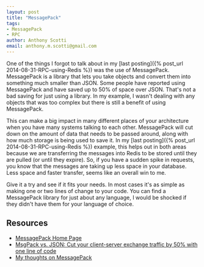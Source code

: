 ```yaml
---
layout: post
title: "MessagePack"
tags:
- MessagePack
- RPC
author: Anthony Scotti
email: anthony.m.scotti@gmail.com
---
```


One of the things I forgot to talk about in my [last posting]({% post_url 2014-08-31-RPC-using-Redis %}) was the use of MessagePack. MessagePack is a library that lets you take objects and convert them into something much smaller than JSON. Some people have reported using MessagePack and have saved up to 50% of space over JSON. That's not a bad saving for just using a library. In my example, I wasn't dealing with any objects that was too complex but there is still a benefit of using MessagePack.

This can make a big impact in many different places of your architecture when you have many systems talking to each other. MessagePack will cut down on the amount of data that needs to be passed around, along with how much storage is being used to save it. In my [last posting]({% post_url 2014-08-31-RPC-using-Redis %}) example, this helps out in both areas because we are transferring the messages into Redis to be stored until they are pulled (or until they expire). So, if you have a sudden spike in requests, you know that the messages are taking up less space in your database. Less space and faster transfer, seems like an overall win to me.

Give it a try and see if it fits your needs. In most cases it's as simple as making one or two lines of change to your code. You can find a MessagePack library for just about any language, I would be shocked if they didn't have them for your language of choice.

## Resources

* [MessagePack Home Page](http://msgpack.org)
* [MsgPack vs. JSON: Cut your client-server exchange traffic by 50% with one line of code](http://indiegamr.com/cut-your-data-exchange-traffic-by-up-to-50-with-one-line-of-code-msgpack-vs-json/)
* [My thoughts on MessagePack](https://gist.github.com/frsyuki/2908191)
